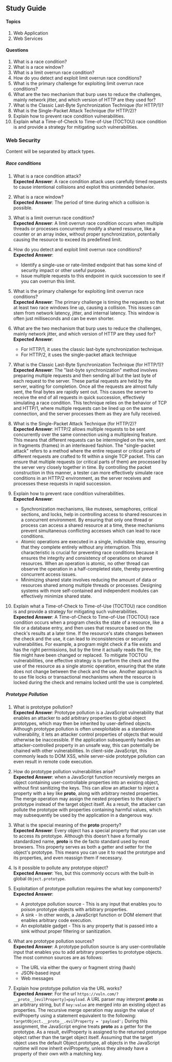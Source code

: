 ## Study Guide

#### Topics
1. Web Application
2. Web Services

#### Questions

1. What is a race condition?
2. What is a race window?
3. What is a limit overrun race condition?
4. How do you detect and exploit limit overrun race conditions?
5. What is the primary challenge for exploiting limit overrun race conditions?
6. What are the two mechanism that burp uses to reduce the challenges, mainly network jitter, and which version of HTTP are they used for? 
7. What is the Classic Last-Byte Synchronization Technique (for HTTP/1)?  
8. What is the Single-Packet Attack Technique (for HTTP/2)?
9. Explain how to prevent race condition vulnerabilities. 
10. Explain what a Time-of-Check to Time-of-Use (TOCTOU) race condition is and provide a strategy for mitigating such vulnerabilities.

### Web Security

Content will be separated by attack types.

##### Race conditions

1. What is a race condition attack?  
**Expected Answer**: A race condition attack uses carefully timed requests to cause intentional collisions and exploit this unintended behavior.

1. What is a race window?  
**Expected Answer**: The period of time during which a collision is possible.

1. What is a limit overrun race condition?  
**Expected Answer**: A limit overrun race condition occurs when multiple threads or processes concurrently modify a shared resource, like a counter or an array index, without proper synchronization, potentially causing the resource to exceed its predefined limit.

1. How do you detect and exploit limit overrun race conditions?  
**Expected Answer**: 

   * Identify a single-use or rate-limited endpoint that has some kind of security impact or other useful purpose.
   * Issue multiple requests to this endpoint in quick succession to see if you can overrun this limit.

1. What is the primary challenge for exploiting limit overrun race conditions?  
**Expected Answer**: The primary challenge is timing the requests so that at least two race windows line up, causing a collision. This issues can stem from network latency, jitter, and internal latency. This window is often just milliseconds and can be even shorter.

1. What are the two mechanism that burp uses to reduce the challenges, mainly network jitter, and which version of HTTP are they used for?  
**Expected Answer**: 

   * For HTTP/1, it uses the classic last-byte synchronization technique.
   * For HTTP/2, it uses the single-packet attack technique

1. What is the Classic Last-Byte Synchronization Technique (for HTTP/1)?  
**Expected Answer**: The "last-byte synchronization" method involves preparing multiple requests and then sending all but the last byte of each request to the server. These partial requests are held by the server, waiting for completion. Once all the requests are almost fully sent, the final bytes are rapidly sent out. This causes the server to receive the end of all requests in quick succession, effectively simulating a race condition. This technique relies on the behavior of TCP and HTTP/1, where multiple requests can be lined up on the same connection, and the server processes them as they are fully received.

1. What is the Single-Packet Attack Technique (for HTTP/2)?  
**Expected Answer**: HTTP/2 allows multiple requests to be sent concurrently over the same connection using a multiplexing feature. This means that different requests can be intermingled on the wire, sent in fragments (frames) in an interleaved fashion. The "single-packet attack" refers to a method where the entire request or critical parts of different requests are crafted to fit within a single TCP packet. This can ensure that multiple requests (or critical parts of them) are processed by the server very closely together in time. By controlling the packet construction in this manner, a tester can more effectively simulate race conditions in an HTTP/2 environment, as the server receives and processes these requests in rapid succession.

1. Explain how to prevent race condition vulnerabilities.  
**Expected Answer**: 

   * Synchronization mechanisms, like mutexes, semaphores, critical sections, and locks, help in controlling access to shared resources in a concurrent environment. By ensuring that only one thread or process can access a shared resource at a time, these mechanisms prevent simultaneous conflicting accesses which can lead to race conditions.
   * Atomic operations are executed in a single, indivisible step, ensuring that they complete entirely without any interruption. This characteristic is crucial for preventing race conditions because it ensures the integrity and consistency of operations on shared resources. When an operation is atomic, no other thread can observe the operation in a half-completed state, thereby preventing concurrent access issues.
   * Minimizing shared state involves reducing the amount of data or resources shared among multiple threads or processes. Designing systems with more self-contained and independent modules can effectively minimize shared state.

1. Explain what a Time-of-Check to Time-of-Use (TOCTOU) race condition is and provide a strategy for mitigating such vulnerabilities.  
**Expected Answer**: A Time-of-Check to Time-of-Use (TOCTOU) race condition occurs when a program checks the state of a resource, like a file or a database entry, and then uses that resource based on the check's results at a later time. If the resource's state changes between the check and the use, it can lead to inconsistencies or security vulnerabilities. For example, a program might check if a file exists and has the right permissions, but by the time it actually reads the file, the file might have been changed or replaced.
To mitigate TOCTOU vulnerabilities, one effective strategy is to perform the check and the use of the resource as a single atomic operation, ensuring that the state does not change between the check and the use. Another approach is to use file locks or transactional mechanisms where the resource is locked during the check and remains locked until the use is completed.

##### Prototype Pollution

1. What is prototype pollution?  
**Expected Answer**: Prototype pollution is a JavaScript vulnerability that enables an attacker to add arbitrary properties to global object prototypes, which may then be inherited by user-defined objects. Although prototype pollution is often unexploitable as a standalone vulnerability, it lets an attacker control properties of objects that would otherwise be inaccessible. If the application subsequently handles an attacker-controlled property in an unsafe way, this can potentially be chained with other vulnerabilities. In client-side JavaScript, this commonly leads to DOM XSS, while server-side prototype pollution can even result in remote code execution.

1. How do prototype pollution vulnerabilities arise?  
**Expected Answer**: when a JavaScript function recursively merges an object containing user-controllable properties into an existing object, without first sanitizing the keys. This can allow an attacker to inject a property with a key like __proto__, along with arbitrary nested properties. The merge operation may assign the nested properties to the object's prototype instead of the target object itself. As a result, the attacker can pollute the prototype with properties containing harmful values, which may subsequently be used by the application in a dangerous way.

1. What is the special meaning of the __proto__ property?  
**Expected Answer**: Every object has a special property that you can use to access its prototype. Although this doesn't have a formally standardized name, __proto__ is the de facto standard used by most browsers. This property serves as both a getter and setter for the object's prototype. This means you can use it to read the prototype and its properties, and even reassign them if necessary. 

1. Is it possible to pollute any prototype object?  
**Expected Answer**: Yes, but this commonly occurs with the built-in global `Object.prototype`.

1. Exploitation of prototype pollution requires the what key components?  
**Expected Answer**: 

   * A prototype pollution source - This is any input that enables you to poison prototype objects with arbitrary properties.
   * A sink - In other words, a JavaScript function or DOM element that enables arbitrary code execution.
   * An exploitable gadget - This is any property that is passed into a sink without proper filtering or sanitization.

1. What are prototype pollution sources?  
**Expected Answer**: A prototype pollution source is any user-controllable input that enables you to add arbitrary properties to prototype objects. The most common sources are as follows:

   * The URL via either the query or fragment string (hash)
   * JSON-based input
   * Web messages

1. Explain how prototype pollution via the URL works?  
**Expected Answer**: For the url `https://vuln.com/?__proto__[evilProperty]=payload`. A URL parser may interpret __proto__ as an arbitrary string, but if `key:value` are merged into an existing object as properties. The recursive merge operation may assign the value of evilProperty using a statement equivalent to the following: `targetObject.__proto__.evilProperty = 'payload';` During this assignment, the JavaScript engine treats __proto__ as a getter for the prototype. As a result, evilProperty is assigned to the returned prototype object rather than the target object itself. Assuming that the target object uses the default Object.prototype, all objects in the JavaScript runtime will now inherit evilProperty, unless they already have a property of their own with a matching key.

 